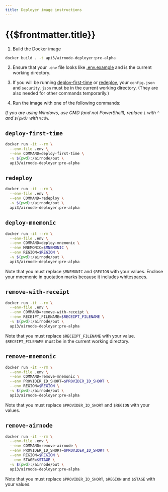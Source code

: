 ```yaml
---
title: Deployer image instructions
---
```


# {{$frontmatter.title}}

<TocHeader />
<TOC class="table-of-contents" :include-level="[2,3]" />

1. Build the Docker image
```sh
docker build . -t api3/airnode-deployer:pre-alpha
```

2. Ensure that your `.env` file looks like [.env.example](https://github.com/api3dao/airnode/blob/pre-alpha/packages/deployer/.env.example) and is the current working directory.

3. If you will be running [deploy-first-time](#deploy-first-time) or [redeploy](#redeploy), your `config.json` and `security.json` must be in the current working directory.
(They are also needed for other commands temporarily.)

4. Run the image with one of the following commands:

*If you are using Windows, use CMD (and not PowerShell), replace `\` with `^` and `$(pwd)` with `%cd%`.*

## `deploy-first-time`
```sh
docker run -it --rm \
  --env-file .env \
  --env COMMAND=deploy-first-time \
  -v $(pwd):/airnode/out \
  api3/airnode-deployer:pre-alpha
```

## `redeploy`

```sh
docker run -it --rm \
  --env-file .env \
  --env COMMAND=redeploy \
  -v $(pwd):/airnode/out \
  api3/airnode-deployer:pre-alpha
```

## `deploy-mnemonic`

```sh
docker run -it --rm \
  --env-file .env \
  --env COMMAND=deploy-mnemonic \
  --env MNEMONIC=$MNEMONIC \
  --env REGION=$REGION \
  -v $(pwd):/airnode/out \
  api3/airnode-deployer:pre-alpha
```

Note that you must replace `$MNEMONIC` and `$REGION` with your values.
Enclose your mnemonic in quotation marks because it includes whitespaces.

## `remove-with-receipt`

```sh
docker run -it --rm \
  --env-file .env \
  --env COMMAND=remove-with-receipt \
  --env RECEIPT_FILENAME=$RECEIPT_FILENAME \
  -v $(pwd):/airnode/out \
  api3/airnode-deployer:pre-alpha
```

Note that you must replace `$RECEIPT_FILENAME` with your value.
`$RECEIPT_FILENAME` must be in the current working directory.

## `remove-mnemonic`

```sh
docker run -it --rm \
  --env-file .env \
  --env COMMAND=remove-mnemonic \
  --env PROVIDER_ID_SHORT=$PROVIDER_ID_SHORT \
  --env REGION=$REGION \
  -v $(pwd):/airnode/out \
  api3/airnode-deployer:pre-alpha
```

Note that you must replace `$PROVIDER_ID_SHORT` and `$REGION` with your values.

## `remove-airnode`

```sh
docker run -it --rm \
  --env-file .env \
  --env COMMAND=remove-airnode \
  --env PROVIDER_ID_SHORT=$PROVIDER_ID_SHORT \
  --env REGION=$REGION \
  --env STAGE=$STAGE \
  -v $(pwd):/airnode/out \
  api3/airnode-deployer:pre-alpha
```

Note that you must replace `$PROVIDER_ID_SHORT`, `$REGION` and `$STAGE` with your values.
